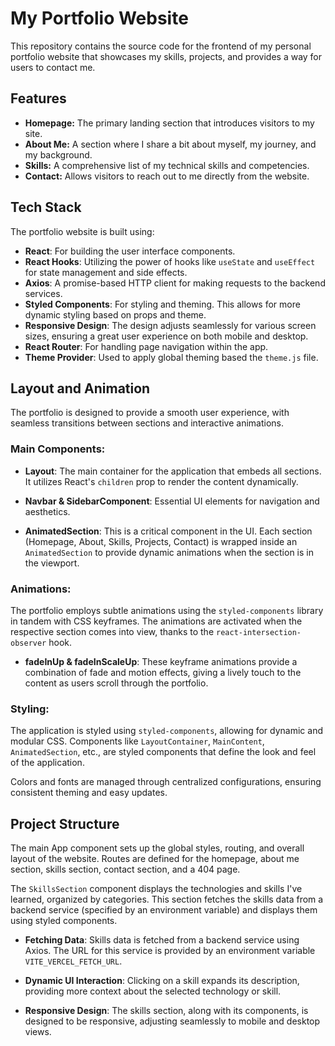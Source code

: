 # My Portfolio Website

This repository contains the source code for the frontend of my personal portfolio website that showcases my skills, projects, and provides a way for users to contact me.

## Features

- **Homepage:** The primary landing section that introduces visitors to my site.
- **About Me:** A section where I share a bit about myself, my journey, and my background.
- **Skills:** A comprehensive list of my technical skills and competencies.
- **Contact:** Allows visitors to reach out to me directly from the website.

## Tech Stack

The portfolio website is built using:

- **React**: For building the user interface components.
- **React Hooks**: Utilizing the power of hooks like `useState` and `useEffect` for state management and side effects.
- **Axios**: A promise-based HTTP client for making requests to the backend services.
- **Styled Components**: For styling and theming. This allows for more dynamic styling based on props and theme.
- **Responsive Design**: The design adjusts seamlessly for various screen sizes, ensuring a great user experience on both mobile and desktop.
- **React Router**: For handling page navigation within the app.
- **Theme Provider**: Used to apply global theming based the `theme.js` file.

## Layout and Animation

The portfolio is designed to provide a smooth user experience, with seamless transitions between sections and interactive animations.

### Main Components:

- **Layout**: The main container for the application that embeds all sections. It utilizes React's `children` prop to render the content dynamically.

- **Navbar & SidebarComponent**: Essential UI elements for navigation and aesthetics. 

- **AnimatedSection**: This is a critical component in the UI. Each section (Homepage, About, Skills, Projects, Contact) is wrapped inside an `AnimatedSection` to provide dynamic animations when the section is in the viewport. 

### Animations:

The portfolio employs subtle animations using the `styled-components` library in tandem with CSS keyframes. The animations are activated when the respective section comes into view, thanks to the `react-intersection-observer` hook.

- **fadeInUp & fadeInScaleUp**: These keyframe animations provide a combination of fade and motion effects, giving a lively touch to the content as users scroll through the portfolio.

### Styling:

The application is styled using `styled-components`, allowing for dynamic and modular CSS. Components like `LayoutContainer`, `MainContent`, `AnimatedSection`, etc., are styled components that define the look and feel of the application.

Colors and fonts are managed through centralized configurations, ensuring consistent theming and easy updates.

## Project Structure

The main App component sets up the global styles, routing, and overall layout of the website. Routes are defined for the homepage, about me section, skills section, contact section, and a 404 page.

The `SkillsSection` component displays the technologies and skills I've learned, organized by categories. This section fetches the skills data from a backend service (specified by an environment variable) and displays them using styled components.

- **Fetching Data**: Skills data is fetched from a backend service using Axios. The URL for this service is provided by an environment variable `VITE_VERCEL_FETCH_URL`.

- **Dynamic UI Interaction**: Clicking on a skill expands its description, providing more context about the selected technology or skill.

- **Responsive Design**: The skills section, along with its components, is designed to be responsive, adjusting seamlessly to mobile and desktop views.

